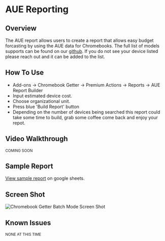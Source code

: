 # AUE Reporting

## Overview

The AUE report allows users to create a report that allows easy budget forcasting by using the AUE data for Chromebooks. The full list of models supports can be found on our [github](https://github.com/admin-remix/chromebooks-aue-11-2019/blob/master/chromebooks-aue-11-2019.csv). If you do not see your device listed please reach out and it can be added to the list. 

## How To Use

* Add-ons -> Chromebook Getter -> Premium Actions -> Reports -> AUE Report Builder
* Input estimated device cost. 
* Choose organizational unit. 
* Press blue 'Build Report' button
* Depending on the number of devices being searched this report could take some time to build, grab some coffee come back and enjoy your repot. 


## Video Walkthrough

<sup>COMING SOON</sup>

## Sample Report

[View sample report](https://docs.google.com/spreadsheets/d/1bRtmNX_8dQjQwga_LWNMqFIvc8qzsckUJn9H51fxUW8/edit?usp=sharing) on google sheets.

## Screen Shot

![Chromebook Getter Batch Mode Screen Shot](~@static/aue_sample.png)

## Known Issues

<sup>NONE AT THIS TIME</sup>
